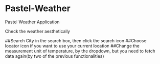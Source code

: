 # Pastel-Weather
Pastel Weather Application

Check the weather aesthetically

##Search City in the search box, then click the search icon
##Choose locator icon if you want to use your current location
##Change the measurement unit of temperature, by the dropdown, but you need to fetch data again(by two of the previous functionalities)
